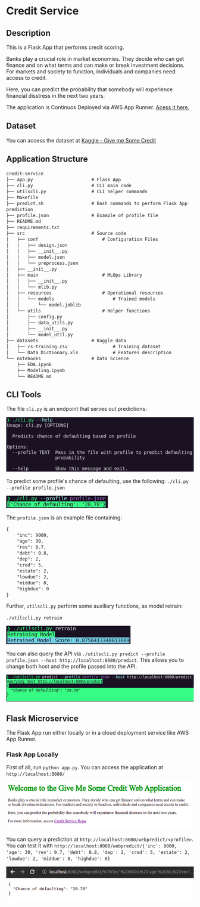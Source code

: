 # Credit Service

## Description

This is a Flask App that performs credit scoring.

Banks play a crucial role in market economies. They decide who can get finance and on what terms and can make or break investment decisions. For markets and society to function, individuals and companies need access to credit. 

Here, you can predict the probability that somebody will experience financial disstress in the next two years.

The application is Continuos Deployed via AWS App Runner. [Acess it here.](https://d5vebxns3y.us-east-2.awsapprunner.com/)

## Dataset

You can access the dataset at [Kaggle - Give me Some Credit](https://www.kaggle.com/c/GiveMeSomeCredit/data)

## Application Structure

```
credit-service
├── app.py                      # Flask App
├── cli.py                      # CLI main code
├── utilscli.py                 # CLI helper commands
├── Makefile                  
├── predict.sh                  # Bash commands to perform Flask App prediction
├── profile.json                # Example of profile file
├── README.md                  
├── requirements.txt           
├── src                         # Source code
│   ├── conf                        # Configuration Files
│   │   ├── design.json
│   │   ├── __init__.py
│   │   ├── model.json
│   │   └── preprocess.json
│   ├── __init__.py
│   ├── main                        # MLOps Library
│   │   ├── __init__.py
│   │   └── mlib.py
│   ├── resources                   # Operational resources
│   │   └── models                      # Trained models
│   │       └── model.joblib
│   └── utils                       # Helper functions
│       ├── config.py
│       ├── data_utils.py
│       ├── __init__.py
│       └── model_util.py
├── datasets                    # Kaggle data
│   ├── cs-training.csv                 # Training dataset
│   └── Data Dictionary.xls             # Features description
└── notebooks                   # Data Science
    ├── EDA.ipynb
    ├── Modeling.ipynb
    └── README.md
```
## CLI Tools

The file `cli.py` is an endpoint that serves out predictions:

![CLI-help](https://raw.githubusercontent.com/glev1/credit-service/main/.github/images/cli_help.png)

 To predict some profile's chance of defaulting, use the following:
 `./cli.py --profile profile.json`

![CLI-profile](https://raw.githubusercontent.com/glev1/credit-service/main/.github/images/cli_profile.png)

The `profile.json` is an example file containing:

```
{
    "inc": 9000,
    "age": 30,
    "rev": 0.7,
    "debt": 0.8,
    "dep": 2,
    "cred": 5,
    "estate": 2,
    "lowdue": 2,
    "middue": 0,
    "highdue": 0
}
```

Further, `utilscli.py` perform some auxiliary functions, as model retrain:

`./utilscli.py retrain`

![CLI-profile](https://raw.githubusercontent.com/glev1/credit-service/main/.github/images/cli_retrain.png)

You can also query the API via `./utilscli.py predict --profile profile.json --host http://localhost:8080/predict`. This allows you to change both host and the profile passed into the API.

![CLI-profile](https://raw.githubusercontent.com/glev1/credit-service/main/.github/images/cli_predict.png)

## Flask Microservice

The Flask App run either locally or in a cloud deployment service like AWS App Runner.

### Flask App Locally

First of all, run `python app.py`. You can access the application at `http://localhost:8080/`

![CLI-profile](https://raw.githubusercontent.com/glev1/credit-service/main/.github/images/flask_home.png)

You can query a prediction at `http://localhost:8080/webpredict/<profile>`. You can test it with `http://localhost:8080/webpredict/{'inc': 9000, 'age': 30, 'rev': 0.7, 'debt': 0.8, 'dep': 2, 'cred': 5, 'estate': 2, 'lowdue': 2, 'middue': 0, 'highdue': 0}`

![CLI-profile](https://raw.githubusercontent.com/glev1/credit-service/main/.github/images/flask_predict.png)

